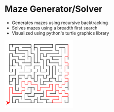 # Maze Generator/Solver
- Generates mazes using recursive backtracking
- Solves mazes using a breadth first search
- Visualized using python's turtle graphics library

![solved maze](solved.png)